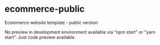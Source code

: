 # ecommerce-public

Ecommerce website template - public version

No preview in development environment available via "npm
start" or "yarn start". Just code preview available.
